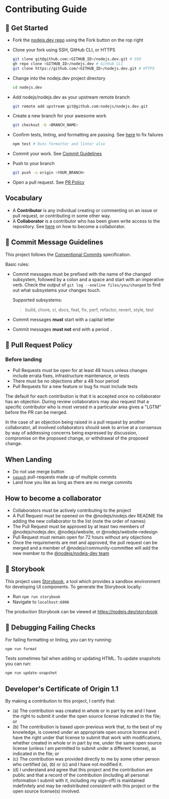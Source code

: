 # Contributing Guide

## 🚀 Get Started

* Fork the [nodejs.dev repo][] using the Fork button on the rop right

* Clone your fork using SSH, GitHub CLI, or HTTPS

  ```bash
  git clone git@github.com:<GITHUB_ID>/nodejs.dev.git # SSH
  gh repo clone <GITHUB_ID>/nodejs.dev # GitHub CLI
  git clone https://github.com/<GITHUB_ID>/nodejs.dev.git # HTTPS
  ```

* Change into the nodejs.dev project directory

  ```bash
  cd nodejs.dev
  ```

* Add nodejs/nodejs.dev as your upstream remote branch

  ```bash
  git remote add upstream git@github.com:nodejs/nodejs.dev.git
  ```

* Create a new branch for your awesome work

  ```bash
  git checkout -b <BRANCH_NAME>
  ```

* Confirm tests, linting, and formatting are passing. See [here](#-debugging-failing-checks) to fix failures

  ```bash
  npm test # Runs formatter and linter also
  ```

* Commit your work. See [Commit Guidelines](#-commit-message-guidelines)

* Push to your branch

  ```bash
  git push -u origin <YOUR_BRANCH>
  ```

* Open a pull request. See [PR Policy](#-pull-request-policy)

## Vocabulary

* A **Contributor** is any individual creating or commenting on an issue or pull request,
  or contributing in some other way.
* A **Collaborator** is a contributor who has been given write access to the repository. See [here](#how-to-become-a-collaborator) on how to become a collaborator.

## 📝 Commit Message Guidelines

This project follows the [Conventional Commits][] specification.

Basic rules:

* Commit messages must be prefixed with the name of the changed subsystem, followed by a colon and a space and start with an imperative verb. Check the output of `git log --oneline files/you/changed` to find out what subsystems your changes touch.

  Supported subsystems:

  > build, chore, ci, docs, feat, fix, perf, refactor, revert, style, test

* Commit messages **must** start with a capital letter

* Commit messages **must not** end with a period `.`

## 📜 Pull Request Policy

### Before landing

* Pull Requests must be open for at least 48 hours unless changes include errata fixes, infrastructure maintenance, or tests
* There must be no objections after a 48 hour period
* Pull Requests for a new feature or bug fix must include tests

The default for each contribution is that it is accepted once no collaborator has an objection. During review collaborators may also request that a specific contributor who is most versed in a particular area gives a "LGTM" before the PR can be merged.

In the case of an objection being raised in a pull request by another collaborator, all involved collaborators should seek to arrive at a consensus by way of addressing concerns being expressed by discussion, compromise on the proposed change, or withdrawal of the proposed change.

## When Landing

* Do not use merge button
* [`squash`][] pull-requests made up of multiple commits
* Land how you like as long as there are no merge commits

## How to become a collaborator

* Collaborators must be actively contributing to the project
* A Pull Request must be opened on the @nodejs/nodejs.dev README file adding the new collaborator to the list (note the order of names)
* The Pull Request must be approved by at least two members of @nodejs/nodejs.dev, @nodejs/website, or @nodejs/website-redesign
* Pull Request must remain open for 72 hours without any objections
* Once the requirements are met and approved, the pull request can be merged and a member of @nodejs/community-committee will add the new member to the [@nodejs/nodejs-dev team](https://github.com/orgs/nodejs/teams/nodejs-dev)

## 📕 Storybook

This project uses [Storybook][], a tool which provides a sandbox environment for developing UI components. To generate the Storybook locally:

* Run `npm run storybook`
* Navigate to `localhost:6006`

The production Storybook can be viewed at <https://nodejs.dev/storybook>

## 🐛 Debugging Failing Checks

For failing formatting or linting, you can try running:

```bash
npm run format
```

Tests sometimes fail when adding or updating HTML. To update snapshots you can run:

```bash
npm run update-snapshot
```

## Developer's Certificate of Origin 1.1

By making a contribution to this project, I certify that:

* (a) The contribution was created in whole or in part by me and I have the right to
  submit it under the open source license indicated in the file; or
* (b) The contribution is based upon previous work that, to the best of my knowledge,
  is covered under an appropriate open source license and I have the right under that
  license to submit that work with modifications, whether created in whole or in part
  by me, under the same open source license (unless I am permitted to submit under a
  different license), as indicated in the file; or
* (c) The contribution was provided directly to me by some other person who certified
  (a), (b) or (c) and I have not modified it.
* (d) I understand and agree that this project and the contribution are public and that
  a record of the contribution (including all personal information I submit with it,
  including my sign-off) is maintained indefinitely and may be redistributed consistent
  with this project or the open source license(s) involved.

[Storybook]: https://storybook.js.org/
[`squash`]: https://help.github.com/en/articles/about-pull-request-merges#squash-and-merge-your-pull-request-commits
[conventional commits]: https://www.conventionalcommits.org/
[nodejs.dev repo]: https://github.com/nodejs/nodejs.dev
